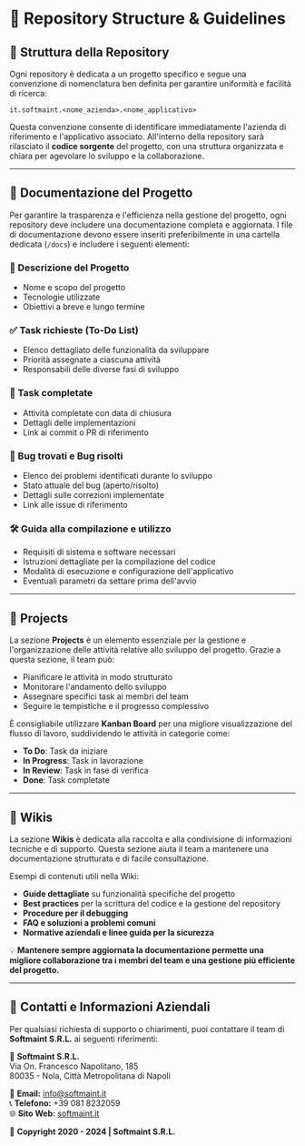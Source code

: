 # 📌 Repository Structure & Guidelines

## 📂 Struttura della Repository
Ogni repository è dedicata a un progetto specifico e segue una convenzione di nomenclatura ben definita per garantire uniformità e facilità di ricerca:

```
it.softmaint.<nome_azienda>.<nome_applicativo>
```

Questa convenzione consente di identificare immediatamente l'azienda di riferimento e l'applicativo associato. All'interno della repository sarà rilasciato il **codice sorgente** del progetto, con una struttura organizzata e chiara per agevolare lo sviluppo e la collaborazione.

---

## 📜 Documentazione del Progetto
Per garantire la trasparenza e l'efficienza nella gestione del progetto, ogni repository deve includere una documentazione completa e aggiornata. I file di documentazione devono essere inseriti preferibilmente in una cartella dedicata (`/docs`) e includere i seguenti elementi:

### 📌 Descrizione del Progetto
- Nome e scopo del progetto
- Tecnologie utilizzate
- Obiettivi a breve e lungo termine

### ✅ Task richieste (To-Do List)
- Elenco dettagliato delle funzionalità da sviluppare
- Priorità assegnate a ciascuna attività
- Responsabili delle diverse fasi di sviluppo

### 🚀 Task completate
- Attività completate con data di chiusura
- Dettagli delle implementazioni
- Link ai commit o PR di riferimento

### 🐞 Bug trovati e Bug risolti
- Elenco dei problemi identificati durante lo sviluppo
- Stato attuale del bug (aperto/risolto)
- Dettagli sulle correzioni implementate
- Link alle issue di riferimento

### 🛠️ Guida alla compilazione e utilizzo
- Requisiti di sistema e software necessari
- Istruzioni dettagliate per la compilazione del codice
- Modalità di esecuzione e configurazione dell'applicativo
- Eventuali parametri da settare prima dell'avvio

---

## 📁 Projects
La sezione **Projects** è un elemento essenziale per la gestione e l'organizzazione delle attività relative allo sviluppo del progetto. Grazie a questa sezione, il team può:

- Pianificare le attività in modo strutturato
- Monitorare l'andamento dello sviluppo
- Assegnare specifici task ai membri del team
- Seguire le tempistiche e il progresso complessivo

È consigliabile utilizzare **Kanban Board** per una migliore visualizzazione del flusso di lavoro, suddividendo le attività in categorie come:
- **To Do**: Task da iniziare
- **In Progress**: Task in lavorazione
- **In Review**: Task in fase di verifica
- **Done**: Task completate

---

## 📖 Wikis
La sezione **Wikis** è dedicata alla raccolta e alla condivisione di informazioni tecniche e di supporto. Questa sezione aiuta il team a mantenere una documentazione strutturata e di facile consultazione.

Esempi di contenuti utili nella Wiki:
- **Guide dettagliate** su funzionalità specifiche del progetto
- **Best practices** per la scrittura del codice e la gestione del repository
- **Procedure per il debugging**
- **FAQ e soluzioni a problemi comuni**
- **Normative aziendali e linee guida per la sicurezza**

💡 **Mantenere sempre aggiornata la documentazione permette una migliore collaborazione tra i membri del team e una gestione più efficiente del progetto.**

---

## 📌 Contatti e Informazioni Aziendali
Per qualsiasi richiesta di supporto o chiarimenti, puoi contattare il team di **Softmaint S.R.L.** ai seguenti riferimenti:

📍 **Softmaint S.R.L.**  
Via On. Francesco Napolitano, 185  
80035 - Nola, Città Metropolitana di Napoli  

📧 **Email:** [info@softmaint.it](mailto:info@softmaint.it)  
📞 **Telefono:** +39 081 8232059  
🌐 **Sito Web:** [softmaint.it](https://www.softmaint.it)  

📝 **Copyright 2020 - 2024 | Softmaint S.R.L.**

